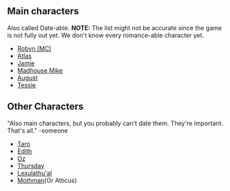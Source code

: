 ## Main characters
Also called Date-able. 
**NOTE:** The list might not be accurate since the game is not fully out yet. We don't know every romance-able character yet. 
- [Robyn (MC)](../Characters/Robyn.md#)
- [Atlas](../Characters/Atlas.md#)
- [Jamie](../Characters/Jamie.md#)
- [Madhouse Mike](../Characters/Madhouse.md#)
- [August](../Characters/August.md#)
- [Tessie](Characters/tessie)
## Other Characters
"Also main characters, but you probably can't date them. They're important. That's all." -someone
- [Taro](../Characters/Taro.md#)
- [Edith](Characters/edith)
-  [Oz](../Characters/Oz.md#)
- [Thursday](Characters/thursday-birb)
- [Lexulathu'al](Characters/lex)
- [Mothman](../Characters/Atticus.md#)(Or Atticus)